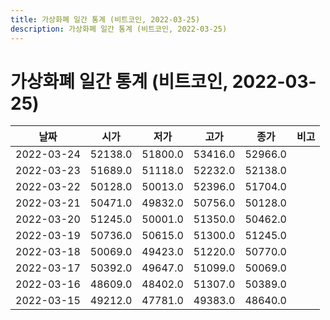 ```yaml
---
title: 가상화폐 일간 통계 (비트코인, 2022-03-25)
description: 가상화폐 일간 통계 (비트코인, 2022-03-25)
---
```


가상화폐 일간 통계 (비트코인, 2022-03-25)
===

|날짜|시가|저가|고가|종가|비고|
|--|--|--|--|--|--|
|2022-03-24|52138.0|51800.0|53416.0|52966.0|    |
|2022-03-23|51689.0|51118.0|52232.0|52138.0|    |
|2022-03-22|50128.0|50013.0|52396.0|51704.0|    |
|2022-03-21|50471.0|49832.0|50756.0|50128.0|    |
|2022-03-20|51245.0|50001.0|51350.0|50462.0|    |
|2022-03-19|50736.0|50615.0|51300.0|51245.0|    |
|2022-03-18|50069.0|49423.0|51220.0|50770.0|    |
|2022-03-17|50392.0|49647.0|51099.0|50069.0|    |
|2022-03-16|48609.0|48402.0|51307.0|50389.0|    |
|2022-03-15|49212.0|47781.0|49383.0|48640.0|    |
